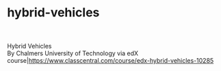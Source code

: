 # hybrid-vehicles<br><br>

Hybrid Vehicles<br>By Chalmers University of Technology via edX<br>course|https://www.classcentral.com/course/edx-hybrid-vehicles-10285<br><br>
